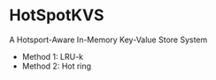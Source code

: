 # HotSpotKVS
A Hotsport-Aware In-Memory Key-Value Store System

- Method 1: LRU-k
- Method 2: Hot ring

